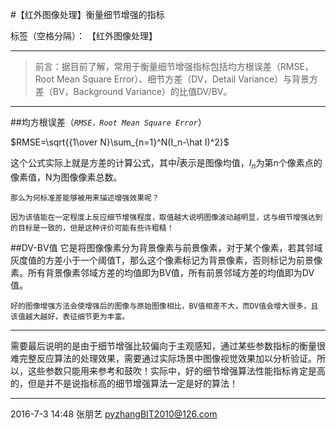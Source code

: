 #【红外图像处理】衡量细节增强的指标

标签（空格分隔）：  【红外图像处理】

---
> 前言：据目前了解，常用于衡量细节增强指标包括均方根误差（RMSE，Root Mean Square Error）、细节方差（DV，Detail Variance）与背景方差（BV，Background Variance）的比值DV/BV。

---

##均方根误差（*`RMSE，Root Mean Square Error`*）

$RMSE=\sqrt{{1\over N}\sum_{n=1}^N(I_n-\hat I)^2}$

这个公式实际上就是方差的计算公式，其中$\hat I$表示是图像均值，$I_n$为第n个像素点的像素值，N为图像像素总数。

```
那么为何标准差能够被用来描述增强效果呢？
```

```
因为该值能在一定程度上反应细节增强程度，取值越大说明图像波动越明显，这与细节增强达到的目标是一致的，但是这种评价可能有些许粗糙！
```

##DV-BV值
它是将图像像素分为背景像素与前景像素，对于某个像素，若其邻域灰度值的方差小于一个阈值T，那么这个像素标记为背景像素，否则标记为前景像素。所有背景像素邻域方差的均值即为BV值，所有前景邻域方差的均值即为DV值。

```
好的图像增强方法会使增强后的图像与原始图像相比，BV值相差不大，而DV值会增大很多，且该值越大越好，表征细节更为丰富。
```

---
需要最后说明的是由于细节增强比较偏向于主观感知，通过某些参数指标的衡量很难完整反应算法的处理效果，需要通过实际场景中图像视觉效果加以分析验证。所以，这些参数只能用来参考和鼓吹！实际中，好的细节增强算法性能指标肯定是高的，但是并不是说指标高的细节增强算法一定是好的算法！


---
2016-7-3 14:48
张朋艺 pyzhangBIT2010@126.com
